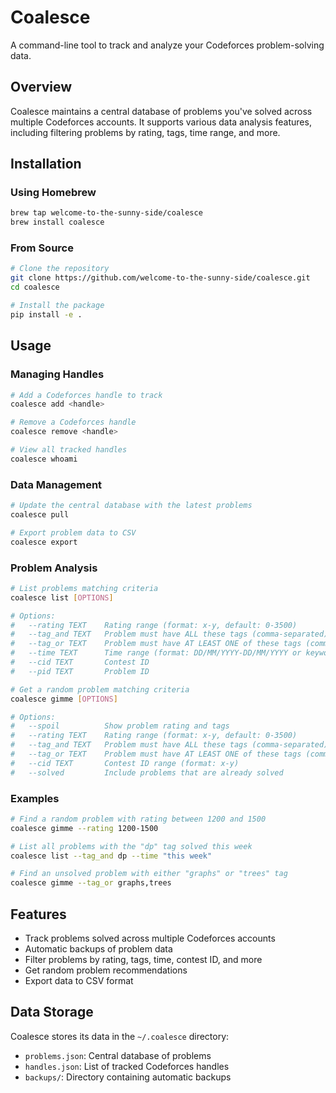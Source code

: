 # Coalesce

A command-line tool to track and analyze your Codeforces problem-solving data.

## Overview

Coalesce maintains a central database of problems you've solved across multiple Codeforces accounts. It supports various data analysis features, including filtering problems by rating, tags, time range, and more.

## Installation

### Using Homebrew

```bash
brew tap welcome-to-the-sunny-side/coalesce
brew install coalesce
```

### From Source

```bash
# Clone the repository
git clone https://github.com/welcome-to-the-sunny-side/coalesce.git
cd coalesce

# Install the package
pip install -e .
```

## Usage

### Managing Handles

```bash
# Add a Codeforces handle to track
coalesce add <handle>

# Remove a Codeforces handle
coalesce remove <handle>

# View all tracked handles
coalesce whoami
```

### Data Management

```bash
# Update the central database with the latest problems
coalesce pull

# Export problem data to CSV
coalesce export
```

### Problem Analysis

```bash
# List problems matching criteria
coalesce list [OPTIONS]

# Options:
#   --rating TEXT    Rating range (format: x-y, default: 0-3500)
#   --tag_and TEXT   Problem must have ALL these tags (comma-separated)
#   --tag_or TEXT    Problem must have AT LEAST ONE of these tags (comma-separated)
#   --time TEXT      Time range (format: DD/MM/YYYY-DD/MM/YYYY or keywords)
#   --cid TEXT       Contest ID
#   --pid TEXT       Problem ID

# Get a random problem matching criteria
coalesce gimme [OPTIONS]

# Options:
#   --spoil          Show problem rating and tags
#   --rating TEXT    Rating range (format: x-y, default: 0-3500)
#   --tag_and TEXT   Problem must have ALL these tags (comma-separated)
#   --tag_or TEXT    Problem must have AT LEAST ONE of these tags (comma-separated)
#   --cid TEXT       Contest ID range (format: x-y)
#   --solved         Include problems that are already solved
```

### Examples

```bash
# Find a random problem with rating between 1200 and 1500
coalesce gimme --rating 1200-1500

# List all problems with the "dp" tag solved this week
coalesce list --tag_and dp --time "this week"

# Find an unsolved problem with either "graphs" or "trees" tag
coalesce gimme --tag_or graphs,trees
```

## Features

- Track problems solved across multiple Codeforces accounts
- Automatic backups of problem data
- Filter problems by rating, tags, time, contest ID, and more
- Get random problem recommendations
- Export data to CSV format

## Data Storage

Coalesce stores its data in the `~/.coalesce` directory:
- `problems.json`: Central database of problems
- `handles.json`: List of tracked Codeforces handles
- `backups/`: Directory containing automatic backups

